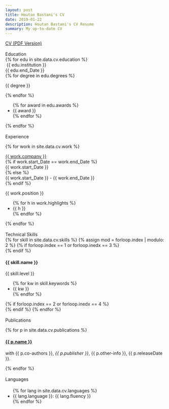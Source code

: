 ```yaml
---
layout: post
title: Houtan Bastani's CV
date: 2019-01-22
description: Houtan Bastani's CV Resume
summary: My up-to-date CV
---
```

<div class="cv-well">
<!-- <div> -->
  <div class="list-group">
    <div class="list-group-item">
      <div class="row-action-primary">
          <i class="fas fa-file-pdf"></i>
      </div>
      <div class="row-content">
        <span class="cv-section-title"><a href="../assets/bastani_houtan_cv.pdf">CV (PDF Version)</a></span>
      </div>
    </div>
  </div>
</div>

<br/>

<div class="cv-well">
<!-- <div> -->
  <div class="list-group">
    <div class="list-group-item">
      <div class="row-action-primary">
        <i class="fa fa-graduation-cap"></i>
      </div>
      <div class="row-content">
        <span class="cv-section-title">Education</span>
      </div>
    </div>
    <!-- <div class="list&#45;group&#45;separator"></div> -->
  </div>
  {% for edu in site.data.cv.education %}
  <div class="list-group">
    <div class="list-group-item">
      <div class="row-action-primary">
        <i class="fa" style="color:transparent;opacity:0.0;"></i>
      </div>
      <div class="row-content">
        <div class="cv-table">
          <div class="cv-cell"><img class="edu-logo-img" src="{{site.baseurl}}/{{edu.logo}}" alt="" />&nbsp;{{ edu.institution }}</div>
          <div class="cv-cell-right">{{ edu.end_Date }}</div>
        </div>
        {% for degree in edu.degrees %}
          <p class="cv-position">{{ degree }}</p>
        {% endfor %}
        <ul>
        {% for award in edu.awards %}
          <li class="cv-listitem">{{ award }}</li>
        {% endfor %}
        </ul>
      </div>
    </div>
    <div class="list-group-separator"></div>
  </div>
  {% endfor %}
</div>

<br/>

<div class="cv-well">
<!-- <div> -->
  <div class="list-group">
    <div class="list-group-item">
      <div class="row-action-primary">
        <i class="fa fa-suitcase"></i>
      </div>
      <div class="row-content">
        <span class="cv-section-title">Experience</span>
      </div>
    </div>
    <!-- <div class="list&#45;group&#45;separator"></div> -->
  </div>

  {% for work in site.data.cv.work %}
  <div class="list-group">
    <div class="list-group-item">
      <div class="row-action-primary">
        <i class="fa" style="color:transparent;opacity:0.0;"></i>
      </div>
      <div class="row-content">
        <div class="cv-table">
          <div class="cv-cell"><a href="{{ work.website }}">{{ work.company }}</a></div>
          {% if work.start_Date == work.end_Date %}
          <div class="cv-cell-right">{{ work.start_Date }}</div>
          {% else %}
          <div class="cv-cell-right">{{ work.start_Date }} - {{ work.end_Date }}</div>
          {% endif %}
        </div>
        <p class="cv-position">{{ work.position }}</p>
        <ul>
          {% for h in work.highlights %}
          <li>{{ h }}</li>
          {% endfor %}
        </ul>
      </div>
    </div>
    <div class="list-group-separator"></div>
  </div>
  {% endfor %}
</div>

<br/>

<div class="cv-well cv-div-spanlist">
<!-- <div> -->
  <div class="list-group">
    <div class="list-group-item">
      <div class="row-action-primary">
        <i class="fa fa-code"></i>
      </div>
      <div class="row-content">
        <span class="cv-section-title">Technical Skills</span>
      </div>
    </div>
    <!-- <div class="list&#45;group&#45;separator"></div> -->
  </div>
  <div class="cv-divTable">
    <div class="cv-divTableBody">
      {% for skill in site.data.cv.skills %}
      {% assign mod = forloop.index | modulo: 2 %}
      {% if forloop.index == 1 or forloop.inedx == 3 %}
      <div class="cv-divTableRow">
        {% endif %}
        <div class="cv-divTableCell">
          <div class="list-group">
            <div class="list-group-item">
              <div class="row-action-primary">
                <i class="fa" style="color:transparent;opacity:0.0;"></i>
              </div>
              <div class="row-content">
                <h4 class="list-group-item-heading cv-bolditem">{{ skill.name }}</h4>
                <p class="cv-position">{{ skill.level }}</p>
                <div class="cv-date"></div>
                <ul>
                  {% for kw in skill.keywords %}
                  <li class="cv-listitem">{{ kw }}</li>
                  {% endfor %}
                </ul>
              </div>
            </div>
          </div>
        </div>
        {% if forloop.index == 2 or forloop.inedx == 4 %}
      </div>
      {% endif %}
      {% endfor %}
    </div>
  </div>
</div>

<br/>

<div class="cv-well">
<!-- <div> -->
  <div class="list-group">
    <div class="list-group-item">
      <div class="row-action-primary">
        <i class="fas fa-scroll"></i>
      </div>
      <div class="row-content">
        <span class="cv-section-title">Publications</span>
      </div>
    </div>
    <!-- <div class="list&#45;group&#45;separator"></div> -->
  </div>

  {% for p in site.data.cv.publications %}
  <div class="list-group">
    <div class="list-group-item">
      <div class="row-action-primary">
        <i class="fa" style="color:transparent;opacity:0.0;"></i>
      </div>
      <div class="row-content">
        <h4 class="list-group-item-heading cv-bolditem"><a href="{{ p.website }}">{{ p.name }}</a></h4>
        <p class="cv-position">with {{ p.co-authors }}, <i>{{ p.publisher }}</i>, {{ p.other-info }}, {{ p.releaseDate }}.</p>
      </div>
    </div>
    <div class="list-group-separator"></div>
  </div>
  {% endfor %}
</div>

<br/>

<div class="cv-well">
<!-- <div> -->
  <div class="list-group">
    <div class="list-group-item">
      <div class="row-action-primary">
        <i class="fa fa-language"></i>
      </div>
      <div class="row-content">
        <span class="cv-section-title">Languages</span>
      </div>
    </div>
    <!-- <div class="list&#45;group&#45;separator"></div> -->
  </div>

  <div class="list-group">
    <div class="list-group-item">
      <div class="row-action-primary">
        <i class="fa" style="color:transparent;opacity:0.0;"></i>
      </div>
      <div class="row-content">
        <h4 class="list-group-item-heading cv-bolditem"></h4>
        <p class="cv-position"></p>
        <div class="cv-date"></div>
        <ul>
  {% for lang in site.data.cv.languages %}
    <li class="cv-listitem">{{ lang.language }}: {{ lang.fluency }}</li>
  {% endfor %}
        </ul>
      </div>
    </div>
  </div>

<!--
  <div class="list-group cv-shorten">
    <div class="list-group-item">
    </div>
    <div class="list-group-separator"></div>
  </div>
-->
</div>
